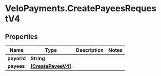 # VeloPayments.CreatePayeesRequestV4

## Properties

Name | Type | Description | Notes
------------ | ------------- | ------------- | -------------
**payorId** | **String** |  | 
**payees** | [**[CreatePayeeV4]**](CreatePayeeV4.md) |  | 


